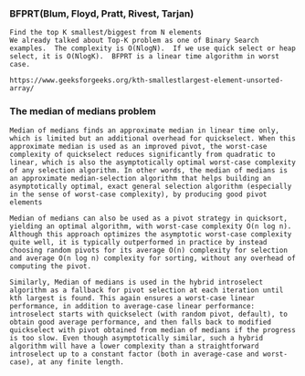 
### BFPRT(Blum, Floyd, Pratt, Rivest, Tarjan)

    Find the top K smallest/biggest from N elements
    We already talked about Top-K problem as one of Binary Search examples.  The complexity is O(NlogN).  If we use quick select or heap select, it is O(NlogK).  BFPRT is a linear time algorithm in worst case.
    
    https://www.geeksforgeeks.org/kth-smallestlargest-element-unsorted-array/

### The median of medians problem

    Median of medians finds an approximate median in linear time only, which is limited but an additional overhead for quickselect. When this approximate median is used as an improved pivot, the worst-case complexity of quickselect reduces significantly from quadratic to linear, which is also the asymptotically optimal worst-case complexity of any selection algorithm. In other words, the median of medians is an approximate median-selection algorithm that helps building an asymptotically optimal, exact general selection algorithm (especially in the sense of worst-case complexity), by producing good pivot elements

    Median of medians can also be used as a pivot strategy in quicksort, yielding an optimal algorithm, with worst-case complexity O(n log n). Although this approach optimizes the asymptotic worst-case complexity quite well, it is typically outperformed in practice by instead choosing random pivots for its average O(n) complexity for selection and average O(n log n) complexity for sorting, without any overhead of computing the pivot.

    Similarly, Median of medians is used in the hybrid introselect algorithm as a fallback for pivot selection at each iteration until kth largest is found. This again ensures a worst-case linear performance, in addition to average-case linear performance: introselect starts with quickselect (with random pivot, default), to obtain good average performance, and then falls back to modified quickselect with pivot obtained from median of medians if the progress is too slow. Even though asymptotically similar, such a hybrid algorithm will have a lower complexity than a straightforward introselect up to a constant factor (both in average-case and worst-case), at any finite length.

